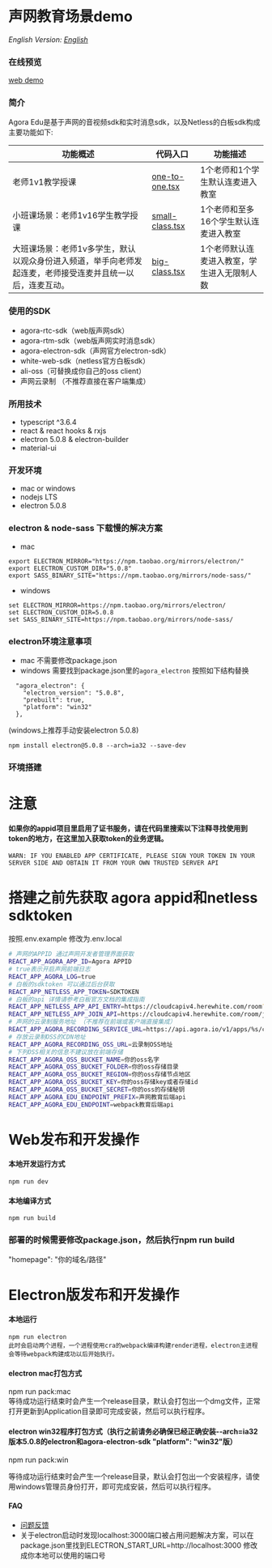 # 声网教育场景demo  

*English Version: [English](README.md)*  

### 在线预览
  [web demo](https://solutions.agora.io/education/web/)

### 简介
  Agora Edu是基于声网的音视频sdk和实时消息sdk，以及Netless的白板sdk构成  
  主要功能如下:

  |功能概述|代码入口|功能描述|  
  | ---- | ----- | ----- |
  |老师1v1教学授课 | [one-to-one.tsx](./src/pages/classroom/one-to-one.tsx) | 1个老师和1个学生默认连麦进入教室 |
  |小班课场景：老师1v16学生教学授课| [small-class.tsx](./src/pages/classroom/small-class.tsx) | 1个老师和至多16个学生默认连麦进入教室 |
  |大班课场景：老师1v多学生，默认以观众身份进入频道，举手向老师发起连麦，老师接受连麦并且统一以后，连麦互动。| [big-class.tsx](./src/pages/classroom/big-class.tsx) | 1个老师默认连麦进入教室，学生进入无限制人数 |

### 使用的SDK
  * agora-rtc-sdk（web版声网sdk）
  * agora-rtm-sdk（web版声网实时消息sdk）
  * agora-electron-sdk（声网官方electron-sdk）
  * white-web-sdk（netless官方白板sdk）
  * ali-oss（可替换成你自己的oss client）
  * 声网云录制 （不推荐直接在客户端集成）

### 所用技术
  * typescript ^3.6.4
  * react & react hooks & rxjs
  * electron 5.0.8 & electron-builder
  * material-ui


### 开发环境
  * mac or windows
  * nodejs LTS
  * electron 5.0.8

### electron & node-sass 下载慢的解决方案
  * mac
  ```
  export ELECTRON_MIRROR="https://npm.taobao.org/mirrors/electron/"
  export ELECTRON_CUSTOM_DIR="5.0.8"
  export SASS_BINARY_SITE="https://npm.taobao.org/mirrors/node-sass/"

  ```
  * windows
  ```
  set ELECTRON_MIRROR=https://npm.taobao.org/mirrors/electron/
  set ELECTRON_CUSTOM_DIR=5.0.8
  set SASS_BINARY_SITE=https://npm.taobao.org/mirrors/node-sass/
  ```

### electron环境注意事项
  * mac 不需要修改package.json
  * windows 需要找到package.json里的`agora_electron` 按照如下结构替换
  ```
    "agora_electron": {
      "electron_version": "5.0.8",
      "prebuilt": true,
      "platform": "win32"
    },
  ```
  (windows上推荐手动安装electron 5.0.8)
  ```
  npm install electron@5.0.8 --arch=ia32 --save-dev
  ```

### 环境搭建

# 注意 
#### 如果你的appid项目里启用了证书服务，请在代码里搜索以下注释寻找使用到token的地方，在这里加入获取token的业务逻辑。
```
WARN: IF YOU ENABLED APP CERTIFICATE, PLEASE SIGN YOUR TOKEN IN YOUR SERVER SIDE AND OBTAIN IT FROM YOUR OWN TRUSTED SERVER API
```

# 搭建之前先获取 agora appid和netless sdktoken
  按照.env.example
  修改为.env.local
```bash
# 声网的APPID 通过声网开发者管理界面获取
REACT_APP_AGORA_APP_ID=Agora APPID
# true表示开启声网前端日志
REACT_APP_AGORA_LOG=true
# 白板的sdktoken 可以通过后台获取
REACT_APP_NETLESS_APP_TOKEN=SDKTOKEN
# 白板的api 详情请参考白板官方文档的集成指南
REACT_APP_NETLESS_APP_API_ENTRY=https://cloudcapiv4.herewhite.com/room?token=
REACT_APP_NETLESS_APP_JOIN_API=https://cloudcapiv4.herewhite.com/room/join?token=
# 声网的云录制服务地址 （不推荐在前端或客户端直接集成）
REACT_APP_AGORA_RECORDING_SERVICE_URL=https://api.agora.io/v1/apps/%s/cloud_recording/
# 存放云录制OSS的CDN地址
REACT_APP_AGORA_RECORDING_OSS_URL=云录制OSS地址
# 下列OSS相关的信息不建议放在前端存储
REACT_APP_AGORA_OSS_BUCKET_NAME=你的oss名字
REACT_APP_AGORA_OSS_BUCKET_FOLDER=你的oss存储目录
REACT_APP_AGORA_OSS_BUCKET_REGION=你的oss存储节点地区
REACT_APP_AGORA_OSS_BUCKET_KEY=你的oss存储key或者存储id
REACT_APP_AGORA_OSS_BUCKET_SECRET=你的oss的存储秘钥
REACT_APP_AGORA_EDU_ENDPOINT_PREFIX=声网教育后端api
REACT_APP_AGORA_EDU_ENDPOINT=webpack教育后端api
```

# Web发布和开发操作  

#### 本地开发运行方式  
  `npm run dev`  

#### 本地编译方式  
  `npm run build`  

### 部署的时候需要修改package.json，然后执行npm run build  
  "homepage": "你的域名/路径"  

# Electron版发布和开发操作  

#### 本地运行  
  `npm run electron`  
  `此时会启动两个进程，一个进程使用cra的webpack编译构建render进程，electron主进程会等待webpack构建成功以后开始执行。`  

#### electron mac打包方式
  npm run pack:mac  
  等待成功运行结束时会产生一个release目录，默认会打包出一个dmg文件，正常打开更新到Application目录即可完成安装，然后可以执行程序。  

#### electron win32程序打包方式（执行之前请务必确保已经正确安装--arch=ia32版本5.0.8的electron和agora-electron-sdk "platform": "win32"版）
  npm run pack:win  
  
  等待成功运行结束时会产生一个release目录，默认会打包出一个安装程序，请使用windows管理员身份打开，即可完成安装，然后可以执行程序。  

#### FAQ  
  * [问题反馈](https://github.com/AgoraIO-Usecase/eEducation/issues/new)  
  * 关于electron启动时发现localhost:3000端口被占用问题解决方案，可以在package.json里找到ELECTRON_START_URL=http://localhost:3000 修改成你本地可以使用的端口号  
